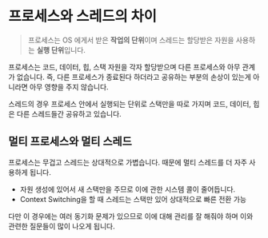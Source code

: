 # 프로세스와 스레드의 차이



>  프로세스는 OS 에게서 받은 **작업의 단위**이며 스레드는 할당받은 자원을 사용하는 **실행 단위**입니다. 

프로세스는 코드, 데이터, 힙, 스택 자원을 각자 할당받으며 다른 프로세스와 아무 관계가 없습니다. 즉, 다른 프로세스가 종료된다 하더라고 공유하는 부분의 손상이 있는게 아니라면 아무 영향을 주지 않습니다.

스레드의 경우 프로세스 안에서 실행되는 단위로 스택만을 따로 가지며 코드, 데이터, 힙은 다른 스레드들간 공유하고 있습니다.



## 멀티 프로세스와 멀티 스레드

프로세스는 무겁고 스레드는 상대적으로 가볍습니다. 때문에 멀티 스레드를 더 자주 사용하게 됩니다.

- 자원 생성에 있어서 새 스택만을 주므로 이에 관한 시스템 콜이 줄어듭니다.
- Context Switching을 할 때 스레드는 스택만 있어 상대적으로 빠른 전환 가능



다만 이 경우에는 여러 동기화 문제가 있으므로 이에 대해 관리를 잘 해줘야 하며 이와 관련한 질문들이 많이 나오게 됩니다.